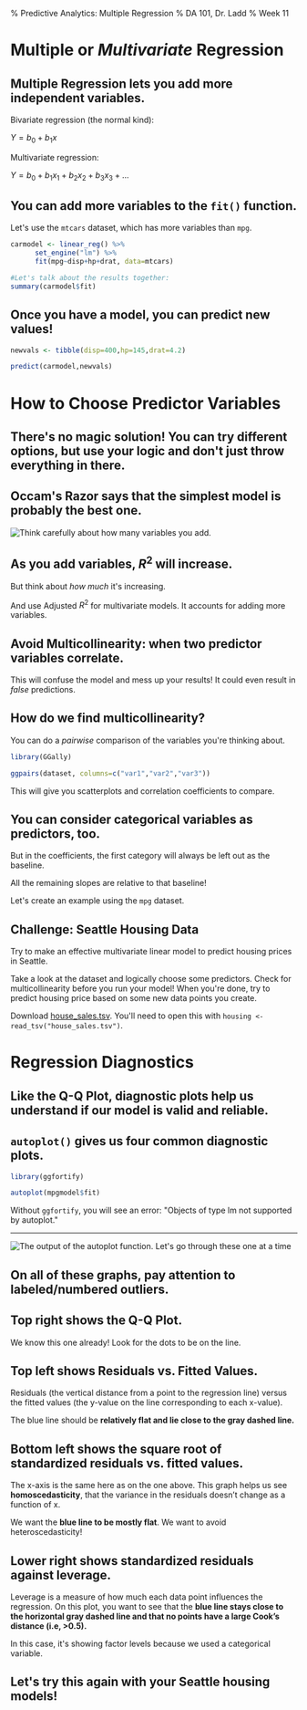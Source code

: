 % Predictive Analytics: Multiple Regression
% DA 101, Dr. Ladd
% Week 11

# Multiple or *Multivariate* Regression

## Multiple Regression lets you add more independent variables.

Bivariate regression (the normal kind):

$Y=b_{0}+b_{1}x$

Multivariate regression:

$Y=b_{0}+b_{1}x_{1}+b_{2}x_{2}+b_{3}x_{3}+...$

## You can add more variables to the `fit()` function.

Let's use the `mtcars` dataset, which has more variables than `mpg`.

```r
carmodel <- linear_reg() %>%
      set_engine("lm") %>%
      fit(mpg~disp+hp+drat, data=mtcars)

#Let's talk about the results together:
summary(carmodel$fit)
```

## Once you have a model, you can predict new values!

```r
newvals <- tibble(disp=400,hp=145,drat=4.2)

predict(carmodel,newvals)
```

# How to Choose Predictor Variables

## There's no magic solution! You can try different options, but use your logic and don't just throw everything in there.

## Occam's Razor says that the simplest model is probably the best one.

![Think carefully about how many variables you add.](img/William_of_Ockham.png)

## As you add variables, $R^{2}$ will increase.

But think about *how much* it's increasing.

And use Adjusted $R^{2}$ for multivariate models. It accounts for adding more variables. 

## Avoid Multicollinearity: when two predictor variables correlate.

This will confuse the model and mess up your results! It could even result in *false* predictions.

## How do we find multicollinearity?

You can do a *pairwise* comparison of the variables you're thinking about. 

```r
library(GGally)

ggpairs(dataset, columns=c("var1","var2","var3"))
```

This will give you scatterplots and correlation coefficients to compare.

## You can consider categorical variables as predictors, too.

But in the coefficients, the first category will always be left out as the baseline.

All the remaining slopes are relative to that baseline!

Let's create an example using the `mpg` dataset.

## Challenge: Seattle Housing Data

Try to make an effective multivariate linear model to predict housing prices in Seattle.

Take a look at the dataset and logically choose some predictors. Check for multicollinearity before you run your model! When you're done, try to predict housing price based on some new data points you create.

Download [house_sales.tsv](../data/house_sales.tsv). You'll need to open this with `housing <- read_tsv("house_sales.tsv")`.

# Regression Diagnostics

## Like the Q-Q Plot, diagnostic plots help us understand if our model is valid and reliable.

## `autoplot()` gives us four common diagnostic plots.

```r
library(ggfortify)

autoplot(mpgmodel$fit)
```

Without `ggfortify`, you will see an error: "Objects of type lm not supported by autoplot."

---

![The output of the autoplot function. Let's go through these one at a time](img/autoplot.png)

## On all of these graphs, pay attention to labeled/numbered outliers.

## Top right shows the Q-Q Plot.

We know this one already! Look for the dots to be on the line.

## Top left shows Residuals vs. Fitted Values.

Residuals (the vertical distance from a point to the regression line) versus the fitted values (the y-value on the line corresponding to each x-value).

The blue line should be **relatively flat and lie close to the gray dashed line.**

## Bottom left shows the square root of standardized residuals vs. fitted values.

The x-axis is the same here as on the one above. This graph helps us see **homoscedasticity**, that the variance in the residuals doesn’t change as a function of x.

We want the **blue line to be mostly flat**. We want to avoid heteroscedasticity!

## Lower right shows standardized residuals against leverage.

Leverage is a measure of how much each data point influences the regression. On this plot, you want to see that the **blue line stays close to the horizontal gray dashed line and that no points have a large Cook’s distance (i.e, >0.5).**

In this case, it's showing factor levels because we used a categorical variable.

## Let's try this again with your Seattle housing models!
